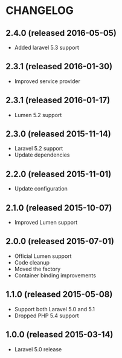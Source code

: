 # CHANGELOG

## 2.4.0 (released 2016-05-05)

- Added laravel 5.3 support

## 2.3.1 (released 2016-01-30)

- Improved service provider

## 2.3.1 (released 2016-01-17)

- Lumen 5.2 support

## 2.3.0 (released 2015-11-14)

- Laravel 5.2 support
- Update dependencies

## 2.2.0 (released 2015-11-01)

- Update configuration

## 2.1.0 (released 2015-10-07)

- Improved Lumen support

## 2.0.0 (released 2015-07-01)

- Official Lumen support
- Code cleanup
- Moved the factory
- Container binding improvements

## 1.1.0 (released 2015-05-08)

- Support both Laravel 5.0 and 5.1
- Dropped PHP 5.4 support

## 1.0.0 (released 2015-03-14)

- Laravel 5.0 release
